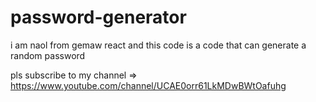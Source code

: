# password-generator

i am naol from gemaw react and this code is a code that can generate a random password

pls subscribe to my channel => https://www.youtube.com/channel/UCAE0orr61LkMDwBWtOafuhg
